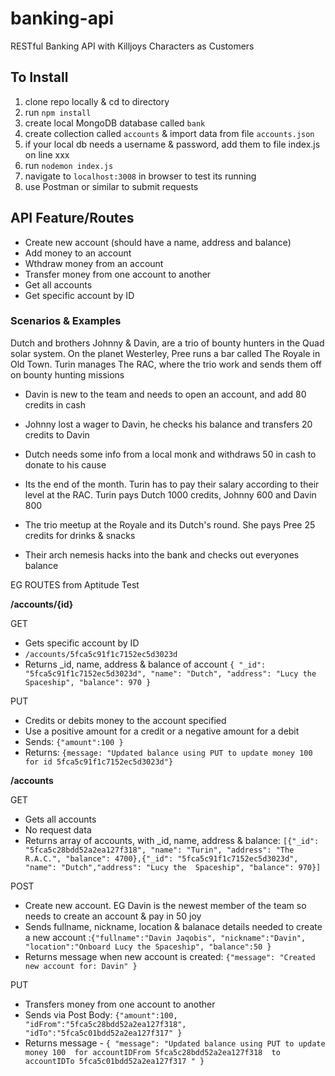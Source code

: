 # banking-api
RESTful Banking API with Killjoys Characters as Customers

## To Install
1. clone repo locally & cd to directory
2. run `npm install`
3. create local MongoDB database called `bank`
4. create collection called `accounts` & import data from file `accounts.json`
5. if your local db needs a username & password, add them to file index.js on line xxx
6. run `nodemon index.js`
7. navigate to `localhost:3008` in browser to test its running
8. use Postman or similar to submit requests

## API Feature/Routes
- Create new account (should have a name, address and balance)
- Add money to an account
- Wthdraw money from an account 
- Transfer money from one account to another
- Get all accounts
- Get specific account by ID 

### Scenarios & Examples
Dutch and  brothers Johnny & Davin, are a trio of bounty hunters in the Quad solar system. On the planet Westerley, Pree runs a bar called The Royale in Old Town. Turin manages The RAC, where the trio work and sends them off on bounty hunting missions

- Davin is new to the team and needs to open an account, and add 80 credits in cash

- Johnny lost a wager to Davin, he checks his balance and transfers 20 credits to Davin

- Dutch needs some info from a local monk and withdraws 50 in cash to donate to his cause

- Its the end of the month. Turin has to pay their salary according to their level at the RAC.
Turin pays Dutch 1000 credits, Johnny 600 and Davin 800

- The trio meetup at the Royale and its Dutch's round. She pays Pree 25 credits for drinks & snacks

- Their arch nemesis hacks into the bank and checks out everyones balance 

EG ROUTES from Aptitude Test

**/accounts/{id}**

GET
- Gets specific account by ID
- `/accounts/5fca5c91f1c7152ec5d3023d`
- Returns _id, name, address & balance of account
 `{
        "_id": "5fca5c91f1c7152ec5d3023d",
        "name": "Dutch",
        "address": "Lucy the  Spaceship",
        "balance": 970
    }`
  

PUT
- Credits or debits money to the account specified
- Use a positive amount for a credit or a negative amount for a debit
- Sends: `{"amount":100 }`
- Returns: `{message: "Updated balance using PUT to update money 100  for id 5fca5c91f1c7152ec5d3023d"}`


**/accounts**

GET
- Gets all accounts 
- No request data
- Returns array of accounts, with _id, name, address & balance: `[{"_id": "5fca5c28bdd52a2ea127f318", "name": "Turin", "address": "The R.A.C.", "balance": 4700},{"_id": "5fca5c91f1c7152ec5d3023d", "name": "Dutch","address": "Lucy the  Spaceship", "balance": 970}]` 

POST
- Create new account. EG Davin is the newest member of the team so  needs to create an account & pay in 50 joy 
- Sends fullname, nickname, location & balanace details needed to create a new account :`{"fullname":"Davin Jaqobis", "nickname":"Davin", "location":"Onboard Lucy the Spaceship", "balance":50 }`
- Returns message when new account is created: `{"message": "Created new account for: Davin" }`

PUT
- Transfers money from one account to another
- Sends via Post Body:  `{"amount":100, "idFrom":"5fca5c28bdd52a2ea127f318", "idTo":"5fca5c01bdd52a2ea127f317" }`
- Returns message - `{
    "message": "Updated balance using PUT to update money 100  for accountIDFrom 5fca5c28bdd52a2ea127f318  to accountIDTo 5fca5c01bdd52a2ea127f317 "
}`





